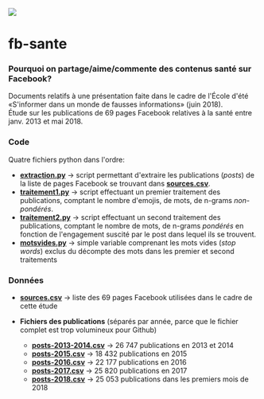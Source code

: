 ![](http://comsante.uqam.ca/wp-content/uploads/2016/08/bandeau-comsante2-01.jpg)

# fb-sante
### Pourquoi on partage/aime/commente des contenus santé sur Facebook?

Documents relatifs à une présentation faite dans le cadre de l'École d'été «S'informer dans un monde de fausses informations» (juin 2018).<br>Étude sur les publications de 69 pages Facebook relatives à la santé entre janv. 2013 et mai 2018.

### Code

Quatre fichiers python dans l'ordre:

* **[extraction.py](extraction.py)** -> script permettant d'extraire les publications (*posts*) de la liste de pages Facebook se trouvant dans **[sources.csv](sources.csv)**.
* **[traitement1.py](traitement1.py)** -> script effectuant un premier traitement des publications, comptant le nombre d'emojis, de mots, de n-grams *non-pondérés*.
* **[traitement2.py](traitement2.py)** -> script effectuant un second traitement des publications, comptant le nombre de mots, de n-grams *pondérés* en fonction de l'engagement suscité par le post dans lequel ils se trouvent.
* **[motsvides.py](motsvides.py)** -> simple variable comprenant les mots vides (*stop words*) exclus du décompte des mots dans les premier et second traitements

### Données

* **[sources.csv](sources.csv)** -> liste des 69 pages Facebook utilisées dans le cadre de cette étude

* **Fichiers des publications** (séparés par année, parce que le fichier complet est trop volumineux pour Github)

  * **[posts-2013-2014.csv](posts-2013-2014.csv)** -> 26&nbsp;747 publications en 2013 et 2014
  * **[posts-2015.csv](posts-2015.csv)** -> 18&nbsp;432 publications en 2015
  * **[posts-2016.csv](posts-2016.csv)** -> 22&nbsp;177 publications en 2016
  * **[posts-2017.csv](posts-2017.csv)** -> 25&nbsp;820 publications en 2017
  * **[posts-2018.csv](posts-2018.csv)** -> 25&nbsp;053 publications dans les premiers mois de 2018
